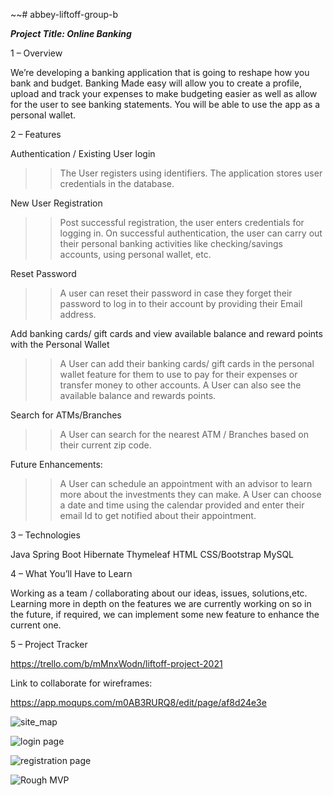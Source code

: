 ~~# abbey-liftoff-group-b

**_Project Title: Online Banking_**

1 – Overview

We’re developing a banking application that is going to reshape how you bank and budget. Banking Made easy will allow you to create a profile, upload and track your expenses to make budgeting easier as well as allow for the user to see banking statements. You will be able to use the app as a personal wallet.

2 – Features

Authentication / Existing User login
>> The User registers using identifiers. The application stores user credentials in the database. 

New User Registration
>> Post successful registration, the user enters credentials for logging in. On successful authentication, the user can carry out their personal banking activities like checking/savings accounts, using personal wallet, etc.

Reset Password
>> A user can reset their password in case they forget their password to log in to their account by providing their Email address.

Add banking cards/ gift cards and view available balance and reward points with the Personal Wallet 
>> A User can add their banking cards/ gift cards in the personal wallet feature for them to use to pay for their expenses or transfer money to other accounts. A User can also see the available balance and rewards points.

Search for ATMs/Branches
>> A User can search for the nearest ATM / Branches based on their current zip code. 


Future Enhancements:
>> A User can schedule an appointment with an advisor to learn more about the investments they can make. A User can choose a date and time using the calendar provided and enter their email Id to get notified about their appointment.

3 – Technologies

Java
Spring Boot
Hibernate
Thymeleaf
HTML
CSS/Bootstrap
MySQL


4 – What You’ll Have to Learn

Working as a team / collaborating about our ideas, issues, solutions,etc.
Learning more in depth on the features we are currently working on so in the future, if required, we can implement some new feature to enhance the current one.

5 – Project Tracker

https://trello.com/b/mMnxWodn/liftoff-project-2021

Link to collaborate for wireframes:

https://app.moqups.com/m0AB3RURQ8/edit/page/af8d24e3e

![site_map](https://user-images.githubusercontent.com/48425335/132971087-7979f82a-e2a0-442b-9c5f-d3d7335881e7.png)

![login page](https://user-images.githubusercontent.com/48425335/132971117-83aea587-a6f1-4832-9b3e-41ecc2c845de.png)

![registration page](https://user-images.githubusercontent.com/48425335/132971124-2e1e877f-84a8-4eae-8373-70cd00086a01.png)

![Rough MVP](https://user-images.githubusercontent.com/48425335/132971126-ca242ffd-4fdc-4caa-a317-85b2b5fddf19.png)

